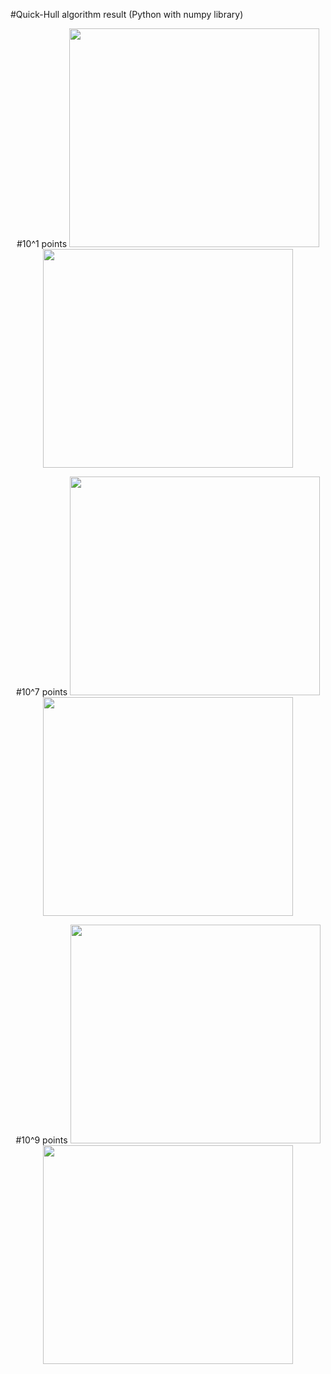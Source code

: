 #Quick-Hull algorithm result (Python with numpy library)
<p align="center">
#10^1 points
<img src="https://user-images.githubusercontent.com/89365465/133928888-b9cd37c6-61c6-4ce6-8e15-b05dfcfc7354.png" width="400" height="350"/>
<img src="https://user-images.githubusercontent.com/89365465/133928891-01acfa79-f19e-4435-9759-9d0138fc4612.png" width="400" height="350"/>
</p>


<p align="center">
#10^7 points
<img src="https://user-images.githubusercontent.com/89365465/133928837-9a4ec73b-f011-4639-8a83-47ce0f51d88e.png" width="400" height="350"/>
<img src="https://user-images.githubusercontent.com/89365465/133928840-18bbc73a-808c-4a11-85c8-587ef0591b29.png" width="400" height="350"/>
</p>

<p align="center">
#10^9 points
<img src="https://user-images.githubusercontent.com/89365465/133928912-ab133281-4074-4823-8efc-1637af65b34f.png" width="400" height="350"/>
<img src="https://user-images.githubusercontent.com/89365465/133928914-183e322c-b1a9-447f-bb08-eb7db0c07b1e.png" width="400" height="350"/>
</p>
